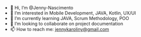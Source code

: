 - 👋 Hi, I’m @Jenny-Nascimento
- 👀 I’m interested in Mobile Development, JAVA, Kotlin, UX/UI
- 🌱 I’m currently learning JAVA, Scrum Methodology, POO
- 💞️ I’m looking to collaborate on project documentation
- 📫 How to reach me: jennykaroliny@gmail.com

<!---
Jenny-Nascimento/Jenny-Nascimento is a ✨ special ✨ repository because its `README.md` (this file) appears on your GitHub profile.
You can click the Preview link to take a look at your changes.
--->
